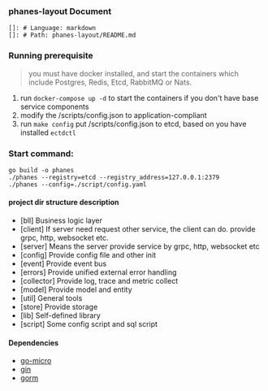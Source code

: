 ### phanes-layout Document
    
    []: # Language: markdown
    []: # Path: phanes-layout/README.md

### Running prerequisite
> you must have docker installed, and start the containers which include Postgres, Redis, Etcd, RabbitMQ or Nats.
1. run `docker-compose up -d` to start the containers if you don't have base service components
2. modify the /scripts/config.json to application-compliant
3. run `make config` put /scripts/config.json to etcd, based on you have installed `ectdctl`

### Start command:
```shell
go build -o phanes 
./phanes --registry=etcd --registry_address=127.0.0.1:2379 
./phanes --config=./script/config.yaml
```

#### project dir structure description
- [bll] Business logic layer
- [client] If server need request other service, the client can do. provide grpc, http, websocket etc.
- [server] Means the server provide service by grpc, http, websocket etc
- [config] Provide config file and other init
- [event] Provide event bus
- [errors] Provide unified external error handling
- [collector] Provide log, trace and metric collect
- [model] Provide model and entity
- [util] General tools
- [store] Provide storage
- [lib] Self-defined library
- [script] Some config script and sql script

#### Dependencies
- [go-micro](https://github.com/asim/go-micro)
- [gin](https://github.com/gin-gonic/gin)
- [gorm](https://github.com/go-gorm/gorm)

